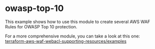 # owasp-top-10
This example shows how to use this module to create several AWS WAF Rules for OWASP Top 10 protection.

For a more comprehensive module, you can take a look at this one: [terraform-aws-waf-webacl-supporting-resources/examples](https://github.com/traveloka/terraform-aws-waf-webacl-supporting-resources/tree/master/examples)
